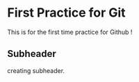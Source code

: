 # First Practice for Git

This is for the first time practice for Github !

## Subheader

creating subheader.
